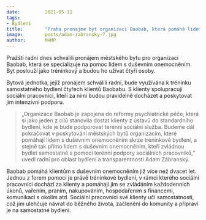 ```yaml
---
date:         2021-05-11
tags:         
- Bydlení
title:        "Praha pronajme byt organizaci Baobab, která pomáhá lidem s duševním onemocněním"
image: 	      posts/adam-zabransky-7.jpg
author:       MHMP
---
```


Pražští radní dnes schválili pronájem městského bytu pro organizaci Baobab, která se specializuje na pomoc lidem s duševním onemocněním. Byt poslouží jako tréninkový a budou ho užívat čtyři osoby.

Bytová jednotka, jejíž pronájem schválili radní, bude využívána k tréninku samostatného bydlení čtyřech klientů Baobabu. S klienty spolupracují sociální pracovnicí, kteří za nimi budou pravidelně docházet a poskytovat jim intenzivní podporu.

> „Organizace Baobab je zapojena do reformy psychiatrické péče, která si jako jeden z cílů stanovila dostat klienty z ústavů do standardního bydlení, kde je bude podporovat terénní sociální služba. Budeme dál pokračovat v poskytování městských bytů organizacím, které pomáhají lidem s duševním onemocněním skrze tréninkové bydlení, a stejně tak přímo lidem s duševním onemocněním, kteří zvládnou bydlet samostatně s pomocí terénní podpory sociálních pracovníků,“ uvedl radní pro oblast bydlení a transparentnosti Adam Zábranský.

Baobab pomáhá klientům s duševním onemocněním již více než dvacet let. Jednou z forem pomoci je právě tréninkové bydlení, v rámci kterého sociální pracovníci dochází za klienty a pomáhají jim se zvládáním každodenních úkonů, vařením, praním, nakupováním, hospodařením s financemi, komunikací s okolím atd. Sociální pracovníci své klienty učí samostatnosti, což jim ulehčuje návrat do běžného života, začlenění do komunity a připraví je na samostatné bydlení.
